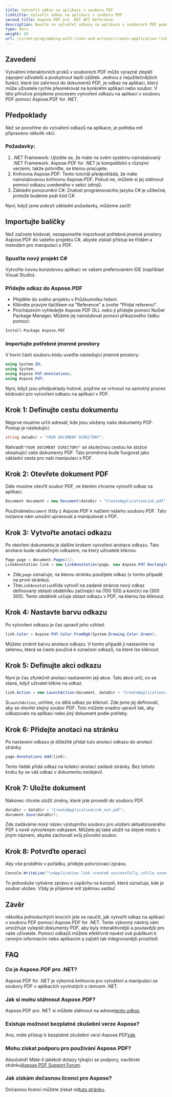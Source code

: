 ```yaml
---
title: Vytvořit odkaz na aplikaci v souboru PDF
linktitle: Vytvořit odkaz na aplikaci v souboru PDF
second_title: Aspose.PDF pro .NET API Reference
description: Naučte se vytvářet odkazy na aplikace v souborech PDF pomocí Aspose.PDF for .NET. Podrobný průvodce pro zvýšení interaktivity ve vašich souborech PDF.
type: docs
weight: 20
url: /cs/net/programming-with-links-and-actions/create-application-link/
---
```

## Zavedení

Vytváření interaktivních prvků v souborech PDF může výrazně zlepšit zapojení uživatelů a poskytnout lepší zážitek. Jednou z nejužitečnějších funkcí, které lze zahrnout do dokumentů PDF, je odkaz na aplikaci, který může uživatele rychle přesměrovat na konkrétní aplikaci nebo soubor. V této příručce projdeme procesem vytvoření odkazu na aplikaci v souboru PDF pomocí Aspose.PDF for .NET.

## Předpoklady

Než se ponoříme do vytváření odkazů na aplikace, je potřeba mít připraveno několik věcí. 

### Požadavky:
1. .NET Framework: Ujistěte se, že máte na svém systému nainstalovaný .NET Framework. Aspose.PDF for .NET je kompatibilní s různými verzemi, takže potvrďte, se kterou pracujete.
2. Knihovna Aspose.PDF: Tento tutoriál předpokládá, že máte nainstalovanou knihovnu Aspose.PDF. Pokud ne, můžete si jej stáhnout pomocí odkazu uvedeného v sekci zdrojů. 
3. Základní porozumění C#: Znalost programovacího jazyka C# je užitečná, protože budeme psát kód C#.

Nyní, když jsme pokryli základní požadavky, můžeme začít!

## Importujte balíčky

Než začnete kódovat, nezapomeňte importovat potřebné jmenné prostory Aspose.PDF do vašeho projektu C#, abyste získali přístup ke třídám a metodám pro manipulaci s PDF.

### Spusťte nový projekt C#
Vytvořte novou konzolovou aplikaci ve vašem preferovaném IDE (například Visual Studio).

### Přidejte odkaz do Aspose.PDF
- Přejděte do svého projektu v Průzkumníku řešení.
- Klikněte pravým tlačítkem na "Reference" a zvolte "Přidat referenci".
- Procházením vyhledejte Aspose.PDF DLL nebo ji přidejte pomocí NuGet Package Manager. Můžete jej nainstalovat pomocí příkazového řádku pomocí:
```bash
Install-Package Aspose.PDF
```

### Importujte potřebné jmenné prostory
V horní části souboru kódu uveďte následující jmenné prostory:
```csharp
using System.IO;
using System;
using Aspose.Pdf.Annotations;
using Aspose.Pdf;
```

Nyní, když jsou předpoklady hotové, pojďme se vrhnout na samotný proces kódování pro vytvoření odkazu na aplikaci v PDF.

## Krok 1: Definujte cestu dokumentu

Nejprve musíme určit adresář, kde jsou uloženy naše dokumenty PDF. Postup je následující:

```csharp
string dataDir = "YOUR DOCUMENT DIRECTORY";
```

 Nahradit`"YOUR DOCUMENT DIRECTORY"` se skutečnou cestou ke složce obsahující vaše dokumenty PDF. Tato proměnná bude fungovat jako základní cesta pro naši manipulaci s PDF.

## Krok 2: Otevřete dokument PDF

Dále musíme otevřít soubor PDF, ve kterém chceme vytvořit odkaz na aplikaci.

```csharp
Document document = new Document(dataDir + "CreateApplicationLink.pdf");
```

 Používáme`Document` třídy z Aspose.PDF k načtení našeho souboru PDF. Tato instance nám umožní upravovat a manipulovat s PDF.

## Krok 3: Vytvořte anotaci odkazu

Po otevření dokumentu je dalším krokem vytvoření anotace odkazu. Tato anotace bude skutečným odkazem, na který uživatelé kliknou.

```csharp
Page page = document.Pages[1];
LinkAnnotation link = new LinkAnnotation(page, new Aspose.Pdf.Rectangle(100, 100, 300, 300));
```

-  Zde,`page` označuje, na kterou stránku použijete odkaz (v tomto případě na první stránku).
-  The`LinkAnnotation`třída vytvoří na zadané stránce nový odkaz definovaný oblastí obdélníku začínající na (100 100) a končící na (300 300). Tento obdélník určuje oblast odkazu v PDF, na kterou lze kliknout.

## Krok 4: Nastavte barvu odkazu

Po vytvoření odkazu je čas upravit jeho vzhled.

```csharp
link.Color = Aspose.Pdf.Color.FromRgb(System.Drawing.Color.Green);
```

Můžete změnit barvu anotace odkazu. V tomto případě ji nastavíme na zelenou, která se často používá k označení odkazů, na které lze kliknout.

## Krok 5: Definujte akci odkazu

Nyní je čas zfunkčnit anotaci nastavením její akce. Tato akce určí, co se stane, když uživatel klikne na odkaz.

```csharp
link.Action = new LaunchAction(document, dataDir + "CreateApplicationLink.pdf");
```

 S`LaunchAction`, určíme, co dělá odkaz po kliknutí. Zde jsme jej definovali, aby se otevřel stejný soubor PDF. Toto můžete snadno upravit tak, aby odkazovalo na aplikaci nebo jiný dokument podle potřeby.

## Krok 6: Přidejte anotaci na stránku

Po nastavení odkazu je důležité přidat tuto anotaci odkazu do anotací stránky.

```csharp
page.Annotations.Add(link);
```

Tento řádek přidá odkaz na kolekci anotací zadané stránky. Bez tohoto kroku by se váš odkaz v dokumentu neobjevil.

## Krok 7: Uložte dokument

Nakonec chcete uložit změny, které jste provedli do souboru PDF.

```csharp
dataDir = dataDir + "CreateApplicationLink_out.pdf";
document.Save(dataDir);
```

Zde zadáváme nový název výstupního souboru pro uložení aktualizovaného PDF s nově vytvořeným odkazem. Můžete jej také uložit na stejné místo s jiným názvem, abyste zachovali svůj původní soubor.

## Krok 8: Potvrďte operaci

Aby vše proběhlo v pořádku, přidejte potvrzovací zprávu.

```csharp
Console.WriteLine("\nApplication link created successfully.\nFile saved at " + dataDir);
```

To jednoduše vytiskne zprávu o úspěchu na konzoli, která označuje, kde je soubor uložen. Vždy je příjemné mít zpětnou vazbu!

## Závěr

několika jednoduchých krocích jste se naučili, jak vytvořit odkaz na aplikaci v souboru PDF pomocí Aspose.PDF for .NET. Tento výkonný nástroj vám umožňuje vylepšit dokumenty PDF, aby byly interaktivnější a poutavější pro vaše uživatele. Pomocí odkazů můžete efektivně navést své publikum k cenným informacím nebo aplikacím a zajistit tak integrovanější prostředí.

## FAQ

### Co je Aspose.PDF pro .NET?  
Aspose.PDF for .NET je výkonná knihovna pro vytváření a manipulaci se soubory PDF v aplikacích vyvinutých s rámcem .NET.

### Jak si mohu stáhnout Aspose.PDF?  
 Aspose.PDF pro .NET si můžete stáhnout na adrese[tento odkaz](https://releases.aspose.com/pdf/net/).

### Existuje možnost bezplatné zkušební verze Aspose?  
 Ano, máte přístup k bezplatné zkušební verzi Aspose.PDF[zde](https://releases.aspose.com/).

### Mohu získat podporu pro používání Aspose.PDF?  
 Absolutně! Máte-li jakékoli dotazy týkající se podpory, navštivte stránku[Aspose PDF Support Forum](https://forum.aspose.com/c/pdf/10).

### Jak získám dočasnou licenci pro Aspose?  
 Dočasnou licenci můžete získat od[tuto stránku](https://purchase.aspose.com/temporary-license/).